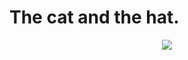 
<head>
  <link rel="stylesheet" href="typewriter.css">
</head>

<div class="typewriter">
  <h1>The cat and the hat.</h1>
</div>



<p align="center" href="https://git.io/streak-stats"><img src="http://github-readme-streak-stats.herokuapp.com?user=mvsnunes&theme=nord&hide_border=true&date_format=j%20M%5B%20Y%5D"/> </p>
